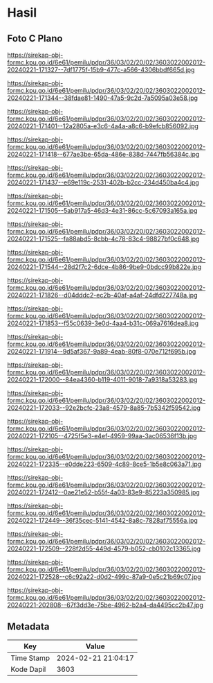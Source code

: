 # Hasil

## Foto C Plano

https://sirekap-obj-formc.kpu.go.id/6e61/pemilu/pdpr/36/03/02/20/02/3603022002012-20240221-171327--7df1775f-15b9-477c-a566-4306bbdf665d.jpg

https://sirekap-obj-formc.kpu.go.id/6e61/pemilu/pdpr/36/03/02/20/02/3603022002012-20240221-171344--38fdae81-1490-47a5-9c2d-7a5095a03e58.jpg

https://sirekap-obj-formc.kpu.go.id/6e61/pemilu/pdpr/36/03/02/20/02/3603022002012-20240221-171401--12a2805a-e3c6-4a4a-a8c6-b9efcb856092.jpg

https://sirekap-obj-formc.kpu.go.id/6e61/pemilu/pdpr/36/03/02/20/02/3603022002012-20240221-171418--677ae3be-65da-486e-838d-7447fb56384c.jpg

https://sirekap-obj-formc.kpu.go.id/6e61/pemilu/pdpr/36/03/02/20/02/3603022002012-20240221-171437--e69e119c-2531-402b-b2cc-234d450ba4c4.jpg

https://sirekap-obj-formc.kpu.go.id/6e61/pemilu/pdpr/36/03/02/20/02/3603022002012-20240221-171505--5ab917a5-46d3-4e31-86cc-5c67093a165a.jpg

https://sirekap-obj-formc.kpu.go.id/6e61/pemilu/pdpr/36/03/02/20/02/3603022002012-20240221-171525--fa88abd5-8cbb-4c78-83c4-98827bf0c648.jpg

https://sirekap-obj-formc.kpu.go.id/6e61/pemilu/pdpr/36/03/02/20/02/3603022002012-20240221-171544--28d2f7c2-6dce-4b86-9be9-0bdcc99b822e.jpg

https://sirekap-obj-formc.kpu.go.id/6e61/pemilu/pdpr/36/03/02/20/02/3603022002012-20240221-171826--d04dddc2-ec2b-40af-a4af-24dfd227748a.jpg

https://sirekap-obj-formc.kpu.go.id/6e61/pemilu/pdpr/36/03/02/20/02/3603022002012-20240221-171853--f55c0639-3e0d-4aa4-b31c-069a7616dea8.jpg

https://sirekap-obj-formc.kpu.go.id/6e61/pemilu/pdpr/36/03/02/20/02/3603022002012-20240221-171914--9d5af367-9a89-4eab-80f8-070e712f695b.jpg

https://sirekap-obj-formc.kpu.go.id/6e61/pemilu/pdpr/36/03/02/20/02/3603022002012-20240221-172000--84ea4360-b119-4011-9018-7a9318a53283.jpg

https://sirekap-obj-formc.kpu.go.id/6e61/pemilu/pdpr/36/03/02/20/02/3603022002012-20240221-172033--92e2bcfc-23a8-4579-8a85-7b5342f59542.jpg

https://sirekap-obj-formc.kpu.go.id/6e61/pemilu/pdpr/36/03/02/20/02/3603022002012-20240221-172105--4725f5e3-e4ef-4959-99aa-3ac06536f13b.jpg

https://sirekap-obj-formc.kpu.go.id/6e61/pemilu/pdpr/36/03/02/20/02/3603022002012-20240221-172335--e0dde223-6509-4c89-8ce5-1b5e8c063a71.jpg

https://sirekap-obj-formc.kpu.go.id/6e61/pemilu/pdpr/36/03/02/20/02/3603022002012-20240221-172412--0ae21e52-b55f-4a03-83e9-85223a350985.jpg

https://sirekap-obj-formc.kpu.go.id/6e61/pemilu/pdpr/36/03/02/20/02/3603022002012-20240221-172449--36f35cec-5141-4542-8a8c-7828af75556a.jpg

https://sirekap-obj-formc.kpu.go.id/6e61/pemilu/pdpr/36/03/02/20/02/3603022002012-20240221-172509--228f2d55-449d-4579-b052-cb0102c13365.jpg

https://sirekap-obj-formc.kpu.go.id/6e61/pemilu/pdpr/36/03/02/20/02/3603022002012-20240221-172528--c6c92a22-d0d2-499c-87a9-0e5c21b69c07.jpg

https://sirekap-obj-formc.kpu.go.id/6e61/pemilu/pdpr/36/03/02/20/02/3603022002012-20240221-202808--67f3dd3e-75be-4962-b2a4-da4495cc2b47.jpg


## Metadata

| Key        | Value               |
| ---------- | ------------------- |
| Time Stamp | 2024-02-21 21:04:17 |
| Kode Dapil | 3603                |



